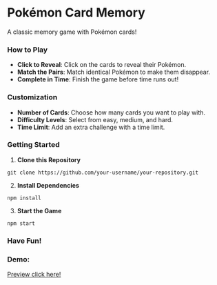 # Pokémon Card Memory

A classic memory game with Pokémon cards!

### How to Play

- **Click to Reveal**: Click on the cards to reveal their Pokémon.
- **Match the Pairs**: Match identical Pokémon to make them disappear.
- **Complete in Time**: Finish the game before time runs out!

### Customization

- **Number of Cards**: Choose how many cards you want to play with.
- **Difficulty Levels**: Select from easy, medium, and hard.
- **Time Limit**: Add an extra challenge with a time limit.

### Getting Started

1. **Clone this Repository**

```git clone https://github.com/your-username/your-repository.git```

2. **Install Dependencies**

```npm install```

3. **Start the Game**

```npm start```

### Have Fun!

### Demo:
[Preview click here!](https://rocket-memory-game.vercel.app/)
